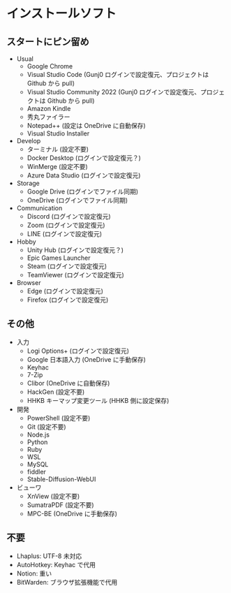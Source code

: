 # インストールソフト

## スタートにピン留め

- Usual
  - Google Chrome
  - Visual Studio Code (Gunj0 ログインで設定復元、プロジェクトは Github から pull)
  - Visual Studio Community 2022 (Gunj0 ログインで設定復元、プロジェクトは Github から pull)
  - Amazon Kindle
  - 秀丸ファイラー
  - Notepad++ (設定は OneDrive に自動保存)
  - Visual Studio Installer
- Develop
  - ターミナル (設定不要)
  - Docker Desktop (ログインで設定復元？)
  - WinMerge (設定不要)
  - Azure Data Studio (ログインで設定復元)
- Storage
  - Google Drive (ログインでファイル同期)
  - OneDrive (ログインでファイル同期)
- Communication
  - Discord (ログインで設定復元)
  - Zoom (ログインで設定復元)
  - LINE (ログインで設定復元)
- Hobby
  - Unity Hub (ログインで設定復元？)
  - Epic Games Launcher
  - Steam (ログインで設定復元)
  - TeamViewer (ログインで設定復元)
- Browser
  - Edge (ログインで設定復元)
  - Firefox (ログインで設定復元)

## その他

- 入力
  - Logi Options+ (ログインで設定復元)
  - Google 日本語入力 (OneDrive に手動保存)
  - Keyhac
  - 7-Zip
  - Clibor (OneDrive に自動保存)
  - HackGen (設定不要)
  - HHKB キーマップ変更ツール (HHKB 側に設定保存)
- 開発
  - PowerShell (設定不要)
  - Git (設定不要)
  - Node.js
  - Python
  - Ruby
  - WSL
  - MySQL
  - fiddler
  - Stable-Diffusion-WebUI
- ビューワ
  - XnView (設定不要)
  - SumatraPDF (設定不要)
  - MPC-BE (OneDrive に手動保存)

## 不要

- Lhaplus: UTF-8 未対応
- AutoHotkey: Keyhac で代用
- Notion: 重い
- BitWarden: ブラウザ拡張機能で代用
